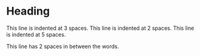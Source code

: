 # Heading

   This line is indented at 3 spaces.
  This line is indented at 2 spaces.
     This line is indented at 5 spaces.

  This line has 2 spaces in between  the words.
